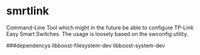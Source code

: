 # smrtlink
Command-Line Tool which might in the future be able to configure TP-Link Easy Smart Switches.
The usage is loosely based on the swconfig utility. 

###dependencys
	libboost-filesystem-dev
	libboost-system-dev